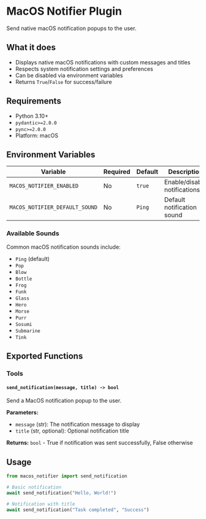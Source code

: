 # MacOS Notifier Plugin

Send native macOS notification popups to the user.

## What it does

- Displays native macOS notifications with custom messages and titles
- Respects system notification settings and preferences
- Can be disabled via environment variables
- Returns `True`/`False` for success/failure

## Requirements

- Python 3.10+
- `pydantic>=2.0.0`
- `pync>=2.0.0`
- Platform: macOS

## Environment Variables

| Variable | Required | Default | Description |
|----------|----------|---------|-------------|
| `MACOS_NOTIFIER_ENABLED` | No | `true` | Enable/disable notifications |
| `MACOS_NOTIFIER_DEFAULT_SOUND` | No | `Ping` | Default notification sound |

### Available Sounds
Common macOS notification sounds include:
- `Ping` (default)
- `Pop`
- `Blow`
- `Bottle`
- `Frog`
- `Funk`
- `Glass`
- `Hero`
- `Morse`
- `Purr`
- `Sosumi`
- `Submarine`
- `Tink`

## Exported Functions

### Tools

#### `send_notification(message, title) -> bool`
Send a MacOS notification popup to the user.

**Parameters:**
- `message` (str): The notification message to display
- `title` (str, optional): Optional notification title

**Returns:** `bool` - True if notification was sent successfully, False otherwise

## Usage

```python
from macos_notifier import send_notification

# Basic notification
await send_notification("Hello, World!")

# Notification with title
await send_notification("Task completed", "Success")
``` 